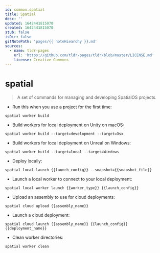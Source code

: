 ```yaml
---
id: common.spatial
title: Spatial
desc: ''
updated: 1642441815070
created: 1642441815070
stub: false
isDir: false
gitNotePath: 'pages/{{ noteHiearchy }}.md'
sources:
  - name: tldr-pages
    url: 'https://github.com/tldr-pages/tldr/blob/master/LICENSE.md'
    license: Creative Commons
---
```

# spatial

> A set of commands for managing and developing SpatialOS projects.

- Run this when you use a project for the first time:

`spatial worker build`

- Build workers for local deployment on Unity on macOS:

`spatial worker build --target=development --target=Osx`

- Build workers for local deployment on Unreal on Windows:

`spatial worker build --target=local --target=Windows`

- Deploy locally:

`spatial local launch {{launch_config}} --snapshot={{snapshot_file}}`

- Launch a local worker to connect to your local deployment:

`spatial local worker launch {{worker_type}} {{launch_config}}`

- Upload an assembly to use for cloud deployments:

`spatial cloud upload {{assembly_name}}`

- Launch a cloud deployment:

`spatial cloud launch {{assembly_name}} {{launch_config}} {{deployment_name}}`

- Clean worker directories:

`spatial worker clean`

